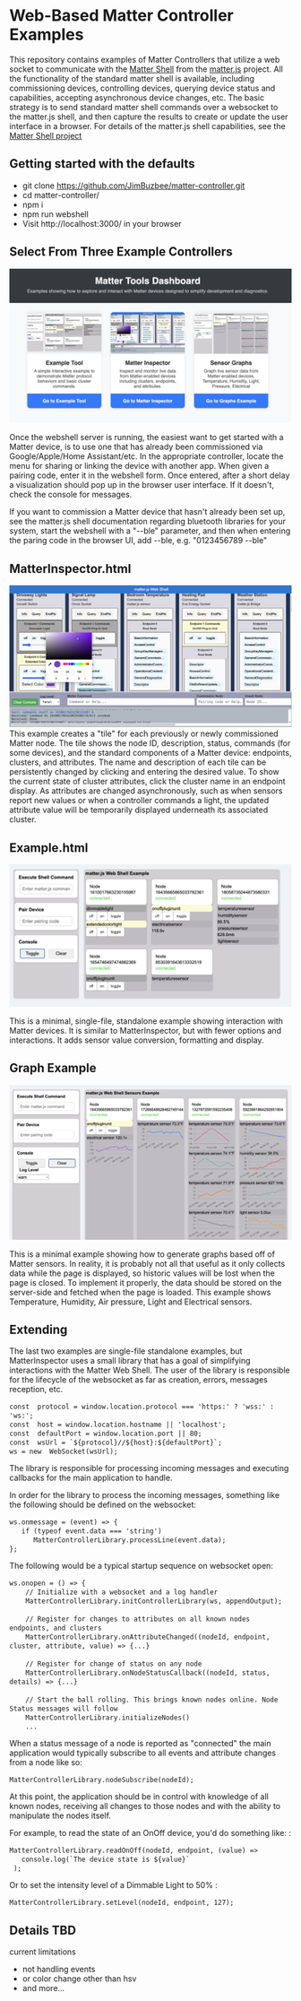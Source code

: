 ﻿# Web-Based Matter Controller Examples

This repository contains examples of Matter Controllers that utilize a web socket to communicate with the [Matter Shell](https://github.com/project-chip/matter.js/tree/main/packages/nodejs-shell) from the [matter.js](https://github.com/project-chip/matter.js) project. All the functionality of the standard matter shell is available, including commissioning devices, controlling devices,  querying device status and capabilities, accepting asynchronous device changes, etc.  The basic strategy is to send standard matter shell commands over a websocket to the matter.js shell, and then capture the results to create or update the user interface in a browser. For details of the matter.js shell capabilities, see the  [Matter Shell project](https://github.com/project-chip/matter.js/tree/main/packages/nodejs-shell) 


## Getting started with the defaults

 - git clone https://github.com/JimBuzbee/matter-controller.git
 - cd matter-controller/
 - npm i
 - npm run webshell
 - Visit http://localhost:3000/ in your browser
 

## Select From Three Example Controllers

 
![image of example selection page](https://raw.githubusercontent.com/JimBuzbee/matter-controller/main/public/index.png)


Once the webshell server is running, the easiest want to get started with a Matter device, is to use one that has already been commissioned via Google/Apple/Home Assistant/etc. In the appropriate controller, locate the menu for sharing or linking the device with another app. When given a pairing code, enter it in the webshell form.  Once entered, after a short delay a visualization should pop up in the browser user interface. If it doesn't, check the console for messages.

If you want to commission a Matter device that hasn't already been set up, see the matter.js shell documentation regarding bluetooth libraries for your system, start the webshell with a "--ble" parameter,  and then when entering the paring code in the browser UI, add --ble, e.g. "0123456789  --ble"
 
## MatterInspector.html
![image of Matter Inspector example](https://raw.githubusercontent.com/JimBuzbee/matter-controller/main/public/MatterExplorer.png)
This example creates a "tile" for each previously or newly commissioned Matter node. The tile shows the node ID, description, status, commands (for some devices),  and the standard components of a Matter device: endpoints,  clusters, and attributes. The name and description of each tile can be persistently changed by clicking and entering the desired value. To show the current state of cluster attributes, click the cluster name in an endpoint display.  As attributes are changed asynchronously, such as when sensors report new values or when a controller commands a light, the updated attribute value will be temporarily displayed underneath its associated cluster.

## Example.html

![image of example page](https://raw.githubusercontent.com/JimBuzbee/matter-controller/main/public/example.png)

This is a minimal, single-file, standalone example showing interaction with Matter devices.  It is similar to MatterInspector, but with fewer options and interactions. It adds sensor value conversion, formatting and display.

## Graph Example

![image of graphs example](https://raw.githubusercontent.com/JimBuzbee/matter-controller/main/public/graphexample.png)

This is a minimal example showing how to generate graphs based off of Matter sensors. In reality, it is probably not all that useful as it only collects data while the page is displayed, so historic values will be lost when the page is closed.  To implement it properly, the data should be stored on the server-side and fetched when the page is loaded. This example shows Temperature, Humidity, Air pressure, Light and Electrical sensors.

## Extending

The last two examples are single-file standalone examples, but MatterInspector uses a small library that has a goal of simplifying interactions with the Matter Web Shell. The user of the library is responsible for the lifecycle of the websocket as far as creation, errors, messages reception, etc. 

    const  protocol = window.location.protocol === 'https:' ? 'wss:' : 'ws:';
    const  host = window.location.hostname || 'localhost'; 
    const  defaultPort = window.location.port || 80;
    const  wsUrl = `${protocol}//${host}:${defaultPort}`;
    ws = new  WebSocket(wsUrl);

The library is responsible for processing incoming messages and executing callbacks for the main application to handle. 

In order for the library to process the incoming messages, something like the following should be defined on the websocket: 

    ws.onmessage = (event) => {
       if (typeof event.data === 'string') 
          MatterControllerLibrary.processLine(event.data);
    };


The following would be a typical startup sequence on websocket open:

    ws.onopen = () => {
	    // Initialize with a websocket and a log handler 
	    MatterControllerLibrary.initControllerLibrary(ws, appendOutput);
	    
	    // Register for changes to attributes on all known nodes endpoints, and clusters
	    MatterControllerLibrary.onAttributeChanged((nodeId, endpoint, cluster, attribute, value) => {...}
	    
	    // Register for change of status on any node 
	    MatterControllerLibrary.onNodeStatusCallback((nodeId, status, details) => {...}
	    
	    // Start the ball rolling. This brings known nodes online. Node Status messages will follow
	    MatterControllerLibrary.initializeNodes()
	    ...

When a status message of a node is reported as "connected" the main application would typically subscribe to all events and attribute changes from a node like so:

    MatterControllerLibrary.nodeSubscribe(nodeId);

At this point, the application should be in control with knowledge of all known nodes,  receiving all changes to those nodes and with the ability to manipulate the nodes itself.

For example, to read the state of an OnOff device, you'd do something like: :

    MatterControllerLibrary.readOnOff(nodeId, endpoint, (value) => 
       console.log(`The device state is ${value}`
     );

Or to set the intensity level of a Dimmable Light to 50% : 

    MatterControllerLibrary.setLevel(nodeId, endpoint, 127);

 ## Details TBD

current limitations
 - not handling events 
 - or color change other than hsv 
 - and more...

